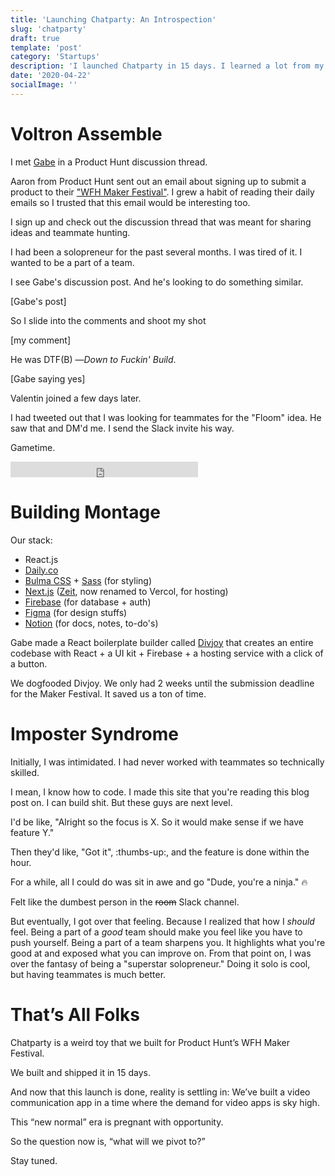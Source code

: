 ```yaml
---
title: 'Launching Chatparty: An Introspection'
slug: 'chatparty'
draft: true
template: 'post'
category: 'Startups'
description: 'I launched Chatparty in 15 days. I learned a lot from my two teammates. I just want to take a moment to document what happened.'
date: '2020-04-22'
socialImage: ''
---
```


# Voltron Assemble

I met [Gabe](https://twitter.com/gabe_ragland) in a Product Hunt discussion thread.

Aaron from Product Hunt sent out an email about signing up to submit a product to their ["WFH Maker Festival"](https://www.producthunt.com/makers-festival/wfh). I grew a habit of reading their daily emails so I trusted that this email would be interesting too.

I sign up and check out the discussion thread that was meant for sharing ideas and teammate hunting.

I had been a solopreneur for the past several months. I was tired of it. I wanted to be a part of a team.

I see Gabe's discussion post. And he's looking to do something similar.

[Gabe's post]

So I slide into the comments and shoot my shot

[my comment]

He was DTF(B) —_Down to Fuckin' Build_.

[Gabe saying yes]

Valentin joined a few days later.

I had tweeted out that I was looking for teammates for the "Floom" idea. He saw that and DM'd me. I send the Slack invite his way.

Gametime.

<iframe src="https://open.spotify.com/embed/track/3qLswcHofm34CnlG6El9LC" width="300" height="25" frameborder="0" allowtransparency="true" allow="encrypted-media"></iframe>

# Building Montage

Our stack:

- React.js
- [Daily.co](https://daily.co/)
- [Bulma CSS](https://bulma.io/) + [Sass](https://sass-lang.com/) (for styling)
- [Next.js](https://nextjs.org/) ([Zeit](https://vercel.com/), now renamed to Vercol, for hosting)
- [Firebase](https://firebase.google.com/) (for database + auth)
- [Figma](https://www.figma.com/) (for design stuffs)
- [Notion](https://notion.so) (for docs, notes, to-do's)

Gabe made a React boilerplate builder called [Divjoy](https://divjoy.com/) that creates an entire codebase with React + a UI kit + Firebase + a hosting service with a click of a button.

We dogfooded Divjoy. We only had 2 weeks until the submission deadline for the Maker Festival. It saved us a ton of time.

# Imposter Syndrome

Initially, I was intimidated. I had never worked with teammates so technically skilled.

I mean, I know how to code. I made this site that you're reading this blog post on. I can build shit. But these guys are next level.

I'd be like, "Alright so the focus is X. So it would make sense if we have feature Y."

Then they'd like, "Got it", :thumbs-up:, and the feature is done within the hour.

For a while, all I could do was sit in awe and go "Dude, you're a ninja." :fire:

Felt like the dumbest person in the ~~room~~ Slack channel.

But eventually, I got over that feeling. Because I realized that how I _should_ feel. Being a part of a _good_ team should make you feel like you have to push yourself. Being a part of a team sharpens you. It highlights what you're good at and exposed what you can improve on. From that point on, I was over the fantasy of being a "superstar solopreneur." Doing it solo is cool, but having teammates is much better.

# That’s All Folks

Chatparty is a weird toy that we built for Product Hunt’s WFH Maker Festival.

We built and shipped it in 15 days.

And now that this launch is done, reality is settling in: We’ve built a video communication app in a time where the demand for video apps is sky high.

This “new normal” era is pregnant with opportunity.

So the question now is, “what will we pivot to?”

Stay tuned.
